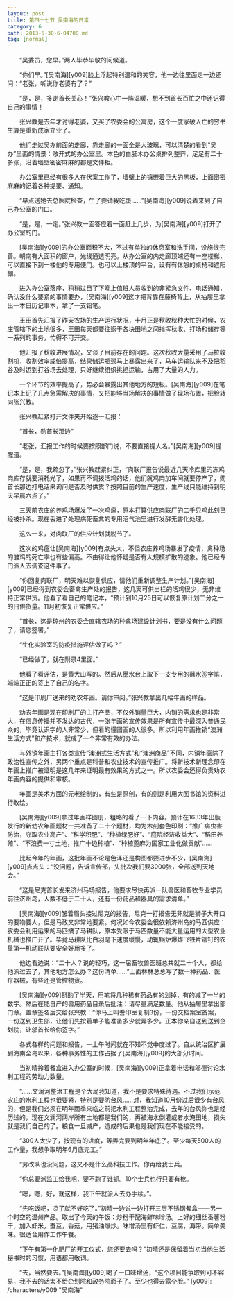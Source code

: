 ```yaml
---
layout: post
title: 第四十七节 吴南海的日常
category: 6
path: 2013-5-30-6-04700.md
tag: [normal]
---
```


　　“吴委员，您早。”两人毕恭毕敬的问候道。

　　“你们早。”[吴南海][y009]脸上浮起特别温和的笑容，他一边往里面走一边还问：“老张，听说你老婆有了？”

　　“是，是，多谢首长关心！”张兴教心中一阵温暖，想不到首长百忙之中还记得自己的事情！

　　张兴教是去年才讨得老婆，又买了农委会的公寓房，这个一度家破人亡的穷书生算是重新成家立业了。

　　他们走过吴办前面的走廊，靠走廊的一面全是大玻璃，可以清楚的看到“吴办”里面的情景：敞开式的办公室里。本色的白胚木办公桌排列整齐，足足有二十多张，沿着墙壁密密麻麻的都是文件柜。

　　办公室里已经有很多人在伏案工作了，墙壁上的镶嵌着巨大的黑板，上面密密麻麻的记着各种提要、通知。

　　“早点送她去总医院检查，生了要请我吃蛋……”[吴南海][y009]说着来到了自己办公室的门口。

　　“是，是，一定。”张兴教一面答应着一面赶上几步，为[吴南海][y009]打开了办公室的门。

　　[吴南海][y009]的办公室面积不大，不过有单独的休息室和洗手间，设施很完善。朝南有大面积的窗户，光线通透明亮。从办公室的内走廊顶端还有一座楼梯，可以直接下到一楼他的专用便门。也可以上楼顶的平台，设有有休憩的桌椅和遮阳棚。

　　进入办公室落座，稍稍过目了下晚上值班人员收到的非紧急文件、电话通知，确认没什么要紧的事情要办，[吴南海][y009]这才把背靠在藤椅背上，从抽屉里拿出一本日历记事本，拿了一支铅笔。

　　王田首先汇报了昨天农场的生产运行状况，十月正是秋收秋种大忙的时候，农庄管辖下的土地很多，王田每天都要往返于各块田地之间指挥秋收、打场和储存等一系列的事务，忙得不可开交。

　　他汇报了秋收进展情况，又谈了目前存在的问题。这次秋收大量采用了马拉收割机，收割效率成倍提高，结果储运瓶颈马上暴露出来了，马车运输队来不及把稻谷及时运到打谷场去处理，只好继续组织挑担运输，占用了大量的人力。

　　一个环节的效率提高了，势必会暴露出其他地方的短板。[吴南海][y009]在笔记本上记了几点急需解决的事情，又把能够当场解决的事情做了现场布置，把脸转向张兴教。

　　张兴教赶紧打开文件夹开始逐一汇报：

　　“首长，勋首长那边”

　　“老张，汇报工作的时候要按照部门说，不要直接提人名。”[吴南海][y009]提醒道。

　　“是，是，我疏忽了，”张兴教赶紧纠正，“肉联厂报告说最近几天冷库里的冻鸡肉库存就要消耗光了，如果再不调拨活鸡的话，他们就鸡肉加车间就要停产了，勋首长那边打电话来询问是否及时供货？按照目前的生产速度，生产线只能维持到明天早晨六点了。”

　　三天前农庄的养鸡场爆发了一次鸡瘟，原本打算供应肉联厂的二千只鸡此刻已经被扑杀。现在丢进了处理病死畜禽的专用沼气池里进行发酵无害化处理。

　　这么一来，对肉联厂的供应计划就脱节了。

　　这次的鸡瘟让[吴南海][y009]有点头大，不但农庄养鸡场暴发了疫情，禽种场的雏鸡的死亡率也有些偏高。不由得让他怀疑是否有大规模扩散的迹象。他已经专门派人去调查这件事了。

　　“你回复肉联厂，明天难以恢复供应，请他们重新调整生产计划。”[吴南海][y009]已经得到农委会畜禽生产处的报告，这几天可供出栏的活鸡很少，无非维持正常供货。他看了看自己的笔记本，“预计到10月25日可以恢复原计划二分之一的日供货量。11月初恢复正常供应。”

　　“首长，这是琼州的农委会直辖农场的种禽场建设计划书，要是没有什么问题了，请您签署。”

　　“生化实验室的防疫措施评估做了吗？”

　　“已经做了，就在附录4里面。”

　　他看了看评估，是黄大山写的。然后从墨水台上取下一支专用的蘸水签字笔，端端正正的签上了自己的名字。

　　“这是印刷厂送来的劝农年画。请你审阅。”张兴教拿出几幅年画的样品。

　　劝农年画是现在印刷厂的主打产品，不仅外销量巨大，内销的需求也是非常大，在信息传播并不发达的古代，一张年画的宣传效果是所有宣传中最深入普通民众的，毕竟认识字的人非常少，但看的懂图画的人很多。所以利用年画推销“澳洲生活方式”和产技术，就成了一个非常有效的办法。

　　与外销年画主打各类宣传“澳洲式生活方式”和“澳洲商品”不同，内销年画除了政治性宣传之外，另两个重点是科普和农业技术的宣传推广。将新技术新理念印在年画上推广被证明是这几年来证明最有效果的方式之一。所以农委会还得负责劝农年画内容的提供和审核。

　　年画是美术方面的元老绘制的，有些是原创，有的则是利用大图书馆的资料进行改绘。

　　[吴南海][y009]拿过年画样图册，粗略的看了一下内容。预计在1633年出版发行的新劝农年画题材一共准备了二十个题材，均为木刻套色印刷：“推广病虫害防治，夺取农业高产”、“科学积肥”、“种植绿肥好”、“庭院经济收益大”、“稻田养殖”、“不浪费一寸土地，推广十边种植”、“种植蓖麻为国家工业化做贡献”……

　　比起今年的年画，这批年画不论是色泽还是构图都要进步不少，[吴南海][y009]点点头：“没问题，告诉宣传部，头批次我们要3000张，全部送到天地会。”

　　“这是尼克首长发来济州马场报告，他要求尽快再派一队兽医和畜牧专业学员前往济州岛，人数不低于二十人，还有一份药品和器具的需求清单。”

　　[吴南海][y009]皱着眉头接过尼克的报告，尼克一打报告无非就是狮子大开口的要物要人，但是马政又非常地要紧。何况如今农委会很依赖济州岛的马匹供应：农委会利用运来的马匹搞了马耕队，原本受限于马匹数量不能大量运用的大型农业机械也推广开了。毕竟马耕队比白羽麾下速度缓慢，动辄锅炉爆炸飞铁片铆钉的农垦第一机动联队要安全好用多了。

　　他边看边说：“二十人？说的轻巧，这一届畜牧兽医班总共就二十个人，都给他派过去了，其他地方怎么办？这份清单……”上面林林总总写了数十种药品、医疗器械，有些还是管控物资。

　　[吴南海][y009]斟酌了半天，用笔将几种稀有药品有的划掉，有的减了一半的数字。然后在能自产的兽用药品目录后批注：请尽量满足数量。他从抽屉里拿出部门章。盖章签名后交给张兴教：“你马上叫誊印室复制3份，一份交档案室备案，一份送到卫生部，让他们先按着单子能准备多少就弄多少。正本你亲自送到送到企划院，让邬首长给你签字。”

　　各式各样的问题和报告，一上午时间就在不知不觉中度过了。自从统治区扩展到海南全岛以来，各种事务性的工作占据了[吴南海][y009]的大部分时间。

　　当初晴拎着餐盒进入办公室的时候，[吴南海][y009]正拿着电话和邬德讨论水利工程的劳动力数量。

　　“……文澜河整治工程是个大局我知道，我不是要求特殊待遇。不过我们示范农庄的水利工程也很要紧，特别是要防台风……对，我知道10月份过后很少有台风的，但是我们必须在明年雨季来临之前把水利工程整治完成，去年的台风你也是经历过的，现在文澜河两岸所有土地都是我们的，再被海水倒灌或者水淹田地，损失就是我们自己的了。粮食一旦减产，造成的后果也是我们现在不能接受的。

　　“300人太少了，按现有的进度，等弄完要到明年年底了。至少每天500人的工作量，我想争取明年6月底完工。”

　　“劳改队也没问题，这又不是什么高科技工作。你再给我士兵。

　　“你总要派监工给我吧，要不跑了谁抓。10个士兵也行只要有枪。

　　“嗯，嗯，好，就这样，我下午就派人去办手续。”。

　　“先吃饭吧，凉了就不好吃了。”初晴一边说一边打开三层不锈钢餐盒——另一个时空的温州产品。取出了今天的午饭：炒粉干配海鲜味增汤。上好的细丝番薯粉干，加入虾米，蚕豆，香菇，用猪油爆炒。味增汤里有虾仁，豆腐，海带。简单美味。很适合用作工作午餐。

　　“下午有第一化肥厂的开工仪式，您还要去吗？”初晴还是保留着当初当他生活秘书时的习惯，用语都用敬词。

　　“去，当然要去。”[吴南海][y009]喝了一口味增汤，“这个项目能争取到可不容易，我不去的话太不给企划院和政务院面子了。至少也得去露个脸。”
[y009]: /characters/y009 "吴南海"
